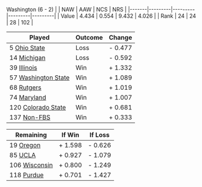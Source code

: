 Washington (6 - 2)
|       |   NAW   |   AAW   |   NCS   |   NRS   |
|-------|---------|---------|---------|---------|
| Value |   4.434 |   0.554 |   9.432 |   4.026 |
| Rank  |      24 |      24 |      28 |     102 |

| Played                    | Outcome    |  Change  |
|---------------------------|------------|----------|
|   5 [Ohio State            ](OhioState.md)| Loss       | -  0.477 |
|  14 [Michigan              ](Michigan.md)| Loss       | -  0.592 |
|  39 [Illinois              ](Illinois.md)| Win        | +  1.332 |
|  57 [Washington State      ](WashingtonState.md)| Win        | +  1.089 |
|  68 [Rutgers               ](Rutgers.md)| Win        | +  1.019 |
|  74 [Maryland              ](Maryland.md)| Win        | +  1.007 |
| 120 [Colorado State        ](ColoradoState.md)| Win        | +  0.681 |
| 137 [Non-FBS               ](NonFBS.md)| Win        | +  0.333 |

| Remaining                 |  If Win  |  If Loss |
|---------------------------|----------|----------|
|  19 [Oregon                ](Oregon.md)| +  1.598 | -  0.626 |
|  85 [UCLA                  ](UCLA.md)| +  0.927 | -  1.079 |
| 106 [Wisconsin             ](Wisconsin.md)| +  0.800 | -  1.249 |
| 118 [Purdue                ](Purdue.md)| +  0.701 | -  1.427 |

